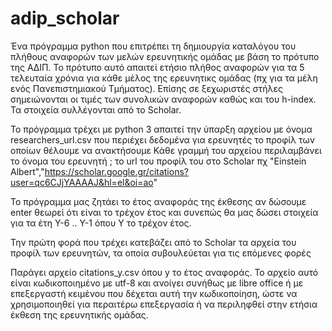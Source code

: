 # adip_scholar
Ένα πρόγραμμα python που επιτρέπει τη δημιουργία καταλόγου του πλήθους αναφορών των μελών ερευνητικής ομάδας με βάση το πρότυπο της ΑΔΙΠ. Το πρότυπο αυτό απαιτεί ετήσιο πλήθος αναφορών για τα 5 τελευταία χρόνια για κάθε μέλος της ερευνητικς ομάδας (πχ για τα μέλη ενός Πανεπιστημιακού Τμήματος). Επίσης σε ξεχωριστές στήλες σημειώνονται οι τιμές των συνολικών αναφορών καθώς και του h-index. Τα στοιχεία συλλέγονται από το Scholar.

Το πρόγραμμα τρέχει με python 3
απαιτεί την ύπαρξη αρχείου με όνομα researchers_url.csv που περιέχει δεδομένα για ερευνητές το προφίλ των οποίων θέλουμε να ανακτήσουμε
Κάθε γραμμή του αρχείου περιλαμβάνει το όνομα του ερευνητή ; το url του προφίλ του στο Scholar πχ
"Einstein Albert","https://scholar.google.gr/citations?user=qc6CJjYAAAAJ&hl=el&oi=ao"

Το πρόγραμμα μας ζητάει το έτος αναφοράς της έκθεσης αν δώσουμε enter θεωρεί ότι είναι το τρέχον έτος και συνεπώς θα μας δώσει στοιχεία για τα έτη Y-6 .. Y-1 όπου Υ το τρέχον έτος.

Την πρώτη φορά που τρέχει κατεβάζει από το Scholar τα αρχεία του προφίλ των ερευνητών, τα οποία συβουλεύεται για τις επόμενες φορές

Παράγει αρχείο citations_y.csv όπου y το έτος αναφοράς. Το αρχείο αυτό είναι κωδικοποιημένο με utf-8 και ανοίγει συνήθως με libre office ή με επεξεργαστή κειμένου που δέχεται αυτή την κωδικοποίηση, ώστε να χρησιμοποιηθεί για περαιτέρω επεξεργασία ή να περιληφθεί στην ετήσια έκθεση της ερευνητικής ομάδας.
